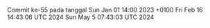 Commit ke-55 pada tanggal Sun Jan 01 14:00 2023 +0100
Fri Feb 16 14:43:06 UTC 2024
Sun May  5 07:43:03 UTC 2024
